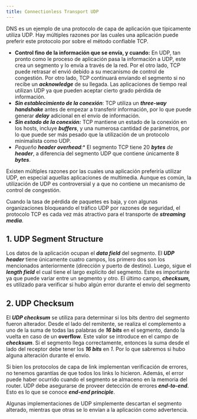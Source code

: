 ```yaml
---
title: Connectionless Transport UDP
---
```


DNS es un ejemplo de una protocolo de capa de aplicación que típicamente utiliza UDP. Hay múltiples razones por las cuales una aplicación puede preferir este protocolo por sobre el método confiable TCP.

- **Control fino de la información que se envía, y cuando:** En UDP, tan pronto como le proceso de aplicación pasa la información a UDP, este crea un segmento y lo envía a través de la red. Por el otro lado, TCP puede retrasar el envió debido a su mecanismo de control de congestión. Por otro lado, TCP continuará enviando el segmento si no recibe un ***acknowledge*** de su llegada. Las aplicaciones de tiempo real utilizan UDP ya que pueden aceptar cierto grado pérdida de información.
- ***Sin establecimiento de la conexión***: TCP utiliza un ***three-way handshake*** antes de empezar a transferir información, por lo que puede generar ***delay*** adicional en el envío de información.
- ***Sin estado de la conexión:*** TCP mantiene un estado de la conexión en los hosts, incluye ***buffers***, y una numerosa cantidad de parámetros, por lo que puede ser más pesado que la utilización de un protocolo minimalista como UDP.
- **Pequeño **header overhead***:** El segmento TCP tiene 20 ***bytes** de **header***, a diferencia del segmento UDP que contiene únicamente 8 ***bytes***.

Existen múltiples razones por las cuales una aplicación preferiría utilizar UDP, en especial aquellas aplicaciones de multimedia. Aunque es común, la utilización de UDP es controversial y a que no contiene un mecanismo de control de congestión.

Cuando la tasa de pérdida de paquetes es baja, y con algunas organizaciones bloqueando el tráfico UDP por razones de seguridad, el protocolo TCP es cada vez más atractivo para el transporte de ***streaming media***.

## 1. UDP Segment Structure

Los datos de la aplicación ocupan el ***data field*** del segmento. El ***UDP header*** tiene únicamente cuatro campos, los primero dos son los mencionados anteriormente (dirección y puerto de destino). Luego, sigue el ***length field*** el cual tiene el largo explícito del segmento. Este es importante ya que puede variar entre un segmento y otro. El último campo, ***checksum,*** es utilizado para verificar si hubo algún error durante el envío del segmento

## 2. UDP Checksum

El ***UDP checksum*** se utiliza para determinar si los bits dentro del segmento fueron alterador. Desde el lado del remitente, se realiza el complemento a uno de la suma de todas las palabras de ***16 bits*** en el segmento, dando la vuelta en caso de un **overflow**. Este valor se introduce en el campo de ***checksum***. Si el segmento llega correctamente, entonces la suma desde el lado del receptor debe tener los ***16 bits*** en *1*. Por lo que sabremos si hubo alguna alteración durante el envío.

Si bien los protocolos de capa de link implementan verificación de errores, no tenemos garantías de que todos los links lo hicieron. Además, el error puede haber ocurrido cuando el segmento se almaceno en la memoria del router. UDP debe asegurarse de proveer detección de errores ***end-to-end***. Esto es lo que se conoce ***end-end principle***.

Algunas implementaciones de UDP simplemente descartan el segmento alterado, mientras que otras se lo envían a la aplicación como advertencia.
